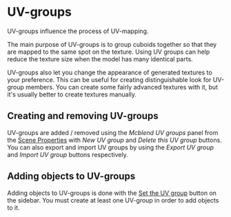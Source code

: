 # UV-groups

UV-groups influence the process of UV-mapping.

The main purpose of UV-groups is to group cuboids together so that they are mapped
to the same spot on the texture. Using UV groups can help reduce the texture
size when the model has many identical parts.

UV-groups also let you change the appearance of generated textures to your
preference. This can be useful for creating distinguishable look for UV-group
members. You can create some fairly advanced textures with it, but it's usually
better to create textures manually.

## Creating and removing UV-groups
UV-groups are added / removed using the *Mcblend UV groups* panel from the
[Scene Properties](/mcblend/gui/scene_properties) with *New UV group* and
*Delete this UV group* buttons. You can also export and import UV groups by
using the *Export UV group* and *Import UV group* buttons respectively.

## Adding objects to UV-groups
Adding objects to UV-groups is done with the
[Set the UV group](/mcblend/gui/3d_viewport_sidebar/#uv-mapping-panel) button on the sidebar.
You must create at least one UV-group in order to add objects to it.
